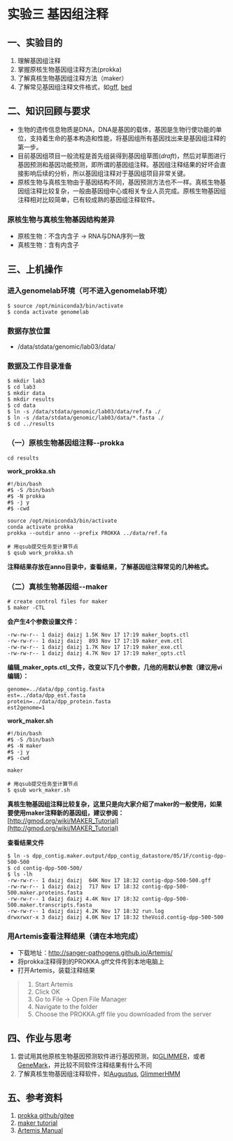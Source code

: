 # 实验三 基因组注释  
## 一、实验目的  
1. 理解基因组注释
2. 掌握原核生物基因组注释方法(prokka)
3. 了解真核生物基因组注释方法（maker）
4. 了解常见基因组注释文件格式，如[gff](https://www.ensembl.org/info/website/upload/gff.html?redirect=no), [bed](https://grch37.ensembl.org/info/website/upload/bed.html)

## 二、知识回顾与要求  
- 生物的遗传信息物质是DNA，DNA是基因的载体，基因是生物行使功能的单位，支持着生命的基本构造和性能，将基因组所有基因找出来是基因组注释的第一步。
- 目前基因组项目一般流程是首先组装得到基因组草图(_draft_)，然后对草图进行基因预测和基因功能预测，即所谓的基因组注释。基因组注释结果的好坏会直接影响后续的分析，所以基因组注释对于基因组项目非常关键。
- 原核生物与真核生物由于基因结构不同，基因预测方法也不一样。真核生物基因组注释比较复杂，一般由基因组中心或相关专业人员完成。原核生物基因组注释相对比较简单，已有较成熟的基因组注释软件。

### 原核生物与真核生物基因结构差异
- 原核生物：不含内含子 -> RNA与DNA序列一致  
- 真核生物：含有内含子

## 三、上机操作
### 进入genomelab环境（可不进入genomelab环境）
```shell
$ source /opt/miniconda3/bin/activate
$ conda activate genomelab
```

### 数据存放位置  
- /data/stdata/genomic/lab03/data/  

### 数据及工作目录准备  
```shell
$ mkdir lab3
$ cd lab3
$ mkdir data
$ mkdir results
$ cd data
$ ln -s /data/stdata/genomic/lab03/data/ref.fa ./
$ ln -s /data/stdata/genomic/lab03/data/*.fasta ./
$ cd ../results
```

### （一）原核生物基因组注释--prokka    
```shell
cd results
```

 **work_prokka.sh** 
```shell
#!/bin/bash
#$ -S /bin/bash
#$ -N prokka
#$ -j y
#$ -cwd

source /opt/miniconda3/bin/activate
conda activate prokka
prokka --outdir anno --prefix PROKKA ../data/ref.fa
```

```shell
# 用qsub提交任务至计算节点
$ qsub work_prokka.sh
```
**注释结果存放在anno目录中，查看结果，了解基因组注释常见的几种格式。** 

### （二）真核生物基因组--maker  
```shell
# create control files for maker
$ maker -CTL
```

 **会产生4个参数设置文件：** 
```shell
-rw-rw-r-- 1 daizj daizj 1.5K Nov 17 17:19 maker_bopts.ctl
-rw-rw-r-- 1 daizj daizj  893 Nov 17 17:19 maker_evm.ctl
-rw-rw-r-- 1 daizj daizj 1.7K Nov 17 17:19 maker_exe.ctl
-rw-rw-r-- 1 daizj daizj 4.7K Nov 17 17:19 maker_opts.ctl
```

**编辑_maker_opts.ctl_文件，改变以下几个参数，几他的用默认参数（建议用vi编辑）：**
```shell
genome=../data/dpp_contig.fasta  
est=../data/dpp_est.fasta  
protein=../data/dpp_protein.fasta  
est2genome=1  
```

 **work_maker.sh** 
```shell
#!/bin/bash
#$ -S /bin/bash
#$ -N maker
#$ -j y
#$ -cwd

maker
```

```shell
# 用qsub提交任务至计算节点
$ qsub work_maker.sh
```

 **真核生物基因组注释比较复杂，这里只是向大家介绍了maker的一般使用，如果要使用maker注释新的基因组，建议参阅：** 
[http://gmod.org/wiki/MAKER_Tutorial](http://gmod.org/wiki/MAKER_Tutorial)  

 **查看结果文件** 
```shell
$ ln -s dpp_contig.maker.output/dpp_contig_datastore/05/1F/contig-dpp-500-500
$ cd contig-dpp-500-500/
$ ls -lh
-rw-rw-r-- 1 daizj daizj  64K Nov 17 18:32 contig-dpp-500-500.gff
-rw-rw-r-- 1 daizj daizj  717 Nov 17 18:32 contig-dpp-500-500.maker.proteins.fasta
-rw-rw-r-- 1 daizj daizj 4.4K Nov 17 18:32 contig-dpp-500-500.maker.transcripts.fasta
-rw-rw-r-- 1 daizj daizj 4.2K Nov 17 18:32 run.log
drwxrwxr-x 3 daizj daizj 4.0K Nov 17 18:32 theVoid.contig-dpp-500-500
```

### 用Artemis查看注释结果（请在本地完成）  
- 下载地址：http://sanger-pathogens.github.io/Artemis/  
- 将prokka注释得到的PROKKA.gff文件传到本地电脑上  
- 打开Artemis，装载注释结果  
>    1. Start Artemis  
>    2. Click OK  
>    3. Go to File -> Open File Manager  
>    4. Navigate to the folder  
>    5. Choose the PROKKA.gff file you downloaded from the server

## 四、作业与思考  
1. 尝试用其他原核生物基因预测软件进行基因预测，如[GLIMMER](http://ccb.jhu.edu/software/glimmer/index.shtml)，或者[GeneMark](http://topaz.gatech.edu/GeneMark/)，并比较不同软件注释结果有什么不同
2. 了解真核生物基因组注释软件，如[Augustus](http://bioinf.uni-greifswald.de/augustus/), [GlimmerHMM](http://ccb.jhu.edu/software/glimmerhmm/)

## 五、参考资料  
1. [prokka github/gitee](https://gitee.com/ZhijunBioinf/genomicSoftware-prokka)
2. [maker tutorial](http://gmod.org/wiki/MAKER_Tutorial)
3. [Artemis Manual](https://sanger-pathogens.github.io/Artemis/Artemis/artemis-manual.html)
